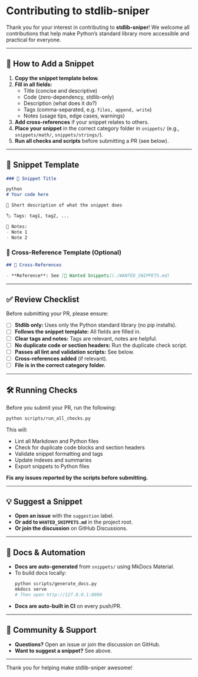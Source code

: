 # Contributing to stdlib-sniper

Thank you for your interest in contributing to **stdlib-sniper**! We welcome all contributions that help make Python’s standard library more accessible and practical for everyone.

---

## 🧩 How to Add a Snippet

1. **Copy the snippet template below.**
2. **Fill in all fields:**
   - Title (concise and descriptive)
   - Code (zero-dependency, stdlib-only)
   - Description (what does it do?)
   - Tags (comma-separated, e.g. `files, append, write`)
   - Notes (usage tips, edge cases, warnings)
3. **Add cross-references** if your snippet relates to others.
4. **Place your snippet** in the correct category folder in `snippets/` (e.g., `snippets/math/`, `snippets/strings/`).
5. **Run all checks and scripts** before submitting a PR (see below).

---

## 🧩 Snippet Template

```markdown
### 🧩 Snippet Title

python
# Your code here

📂 Short description of what the snippet does

🏷️ Tags: tag1, tag2, ...

📝 Notes:
- Note 1
- Note 2
```

### 🔗 Cross-Reference Template (Optional)

```markdown
## 🔗 Cross-References

- **Reference**: See [📂 Wanted Snippets](./WANTED_SNIPPETS.md)
```

---

## ✅ Review Checklist

Before submitting your PR, please ensure:

- [ ] **Stdlib only:** Uses only the Python standard library (no pip installs).
- [ ] **Follows the snippet template:** All fields are filled in.
- [ ] **Clear tags and notes:** Tags are relevant, notes are helpful.
- [ ] **No duplicate code or section headers:** Run the duplicate check script.
- [ ] **Passes all lint and validation scripts:** See below.
- [ ] **Cross-references added** (if relevant).
- [ ] **File is in the correct category folder.**

---

## 🛠️ Running Checks

Before you submit your PR, run the following:

```sh
python scripts/run_all_checks.py
```

This will:
- Lint all Markdown and Python files
- Check for duplicate code blocks and section headers
- Validate snippet formatting and tags
- Update indexes and summaries
- Export snippets to Python files

**Fix any issues reported by the scripts before submitting.**

---

## 💡 Suggest a Snippet

- **Open an issue** with the `suggestion` label.
- **Or add to `WANTED_SNIPPETS.md`** in the project root.
- **Or join the discussion** on GitHub Discussions.

---

## 📝 Docs & Automation

- **Docs are auto-generated** from `snippets/` using MkDocs Material.
- To build docs locally:
  ```sh
  python scripts/generate_docs.py
  mkdocs serve
  # Then open http://127.0.0.1:8000
  ```
- **Docs are auto-built in CI** on every push/PR.

---

## 🤝 Community & Support

- **Questions?** Open an issue or join the discussion on GitHub.
- **Want to suggest a snippet?** See above.

---

Thank you for helping make stdlib-sniper awesome!
